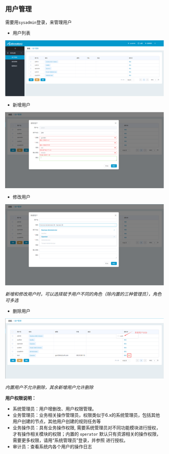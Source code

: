 ## 用户管理

需要用`sysadmin`登录，来管理用户

* 用户列表

![](/assets/V7.1.20190117154710.png)

* 新增用户

![](/assets/V7.1.20190117154935.png)

* 修改用户

![](/assets/V7.1.20190117155118.png)

*新增和修改用户时，可以选择赋予用户不同的角色（除内置的三种管理员），角色可多选*

* 删除用户

![](/assets/V7.1.20190117155351.png)

*内置用户不允许删除，其余新增用户允许删除*

**用户权限说明：**

* 系统管理员：用户增删改、用户权限管理。
* 业务管理员：业务相关操作管理员，权限类似于6.x的系统管理员，包括其他用户创建的节点，其他用户创建的规则任务等
* 业务操作员：具有业务操作权限, 需要系统管理员对不同功能模块进行授权，才有操作相关模块的权限；内置的 `operator` 默认只有资源相关的操作权限，需要更多权限，请用“系统管理员”登录，并参照 进行授权。
* 审计员：查看系统内各个用户的操作日志



